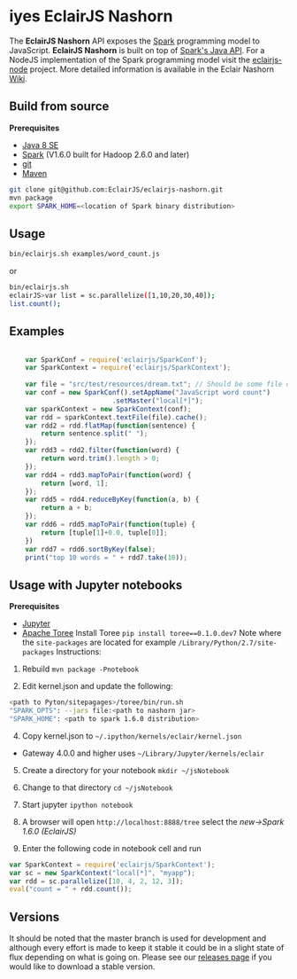 iyes
EclairJS Nashorn
===================
The **EclairJS Nashorn** API exposes the [Spark](http://spark.apache.org/) programming model to JavaScript.  **EclairJS Nashorn** is built on top of [Spark's Java API](http://spark.apache.org/docs/latest/api/java/index.html). For a NodeJS implementation of the Spark programming model visit the [eclairjs-node](https://github.com/EclairJS/eclairjs-node) project. More detailed information is available in the Eclair Nashorn [Wiki](https://github.com/EclairJS/eclairjs-nashorn/wikis/home).

## Build from source
**Prerequisites**

 - [Java 8 SE](http://www.oracle.com/technetwork/java/javase/downloads/jdk8-downloads-2133151.html)
 - [Spark](http://spark.apache.org/downloads.html) (V1.6.0 built for Hadoop 2.6.0 and later)
 - [git](http://git-scm.com/)
 - [Maven](https://maven.apache.org/)

```bash
git clone git@github.com:EclairJS/eclairjs-nashorn.git
mvn package
export SPARK_HOME=<location of Spark binary distribution>
```

## Usage
```bash
bin/eclairjs.sh examples/word_count.js
```

or
```bash
bin/eclairjs.sh
eclairJS>var list = sc.parallelize([1,10,20,30,40]);
list.count();

```

## Examples
```javascript

    var SparkConf = require('eclairjs/SparkConf');
    var SparkContext = require('eclairjs/SparkContext');
    
    var file = "src/test/resources/dream.txt"; // Should be some file on your system
    var conf = new SparkConf().setAppName("JavaScript word count")
                          .setMaster("local[*]");
    var sparkContext = new SparkContext(conf);
    var rdd = sparkContext.textFile(file).cache();
    var rdd2 = rdd.flatMap(function(sentence) {
        return sentence.split(" ");
    });
    var rdd3 = rdd2.filter(function(word) {
        return word.trim().length > 0;
    });
    var rdd4 = rdd3.mapToPair(function(word) {
        return [word, 1];
    });
    var rdd5 = rdd4.reduceByKey(function(a, b) {
        return a + b;
    });
    var rdd6 = rdd5.mapToPair(function(tuple) {
        return [tuple[1]+0.0, tuple[0]];
    })
    var rdd7 = rdd6.sortByKey(false);
    print("top 10 words = " + rdd7.take(10));

```

## Usage with Jupyter notebooks
**Prerequisites**

- [Jupyter](http://jupyter.org/)
- [Apache Toree](https://github.com/apache/incubator-toree) Install Toree  ````pip install toree==0.1.0.dev7```` Note where the ````site-packages```` are located for example ````/Library/Python/2.7/site-packages````
Instructions:

1.  Rebuild ````mvn package -Pnotebook````

3. Edit kernel.json and update the following:
 ```bash
 <path to Pyton/sitepagages>/toree/bin/run.sh
 "SPARK_OPTS": --jars file:<path to nashorn jar>
 "SPARK_HOME": <path to spark 1.6.0 distribution>
 ```

4. Copy kernel.json to ```~/.ipython/kernels/eclair/kernel.json```
 * Gateway 4.0.0 and higher uses ```~/Library/Jupyter/kernels/eclair```

5. Create a directory for your notebook ```mkdir ~/jsNotebook```

6. Change to that directory ```cd ~/jsNotebook```

7. Start jupyter ```ipython notebook```

8. A browser will open ```http://localhost:8888/tree``` select the *new->Spark 1.6.0 (EclairJS)*

9. Enter the following code in notebook cell and run
 ```javascript
 var SparkContext = require('eclairjs/SparkContext');
 var sc = new SparkContext("local[*]", "myapp");
 var rdd = sc.parallelize([10, 4, 2, 12, 3]);
 eval("count = " + rdd.count());
 ```

## Versions
It should be noted that the master branch is used for development and although every effort is made to keep it stable it could be in a slight state of flux depending on what is going on.  Please see our [releases page](https://github.com/EclairJS/eclairjs-nashorn/releases) if you would like to download a stable version.
